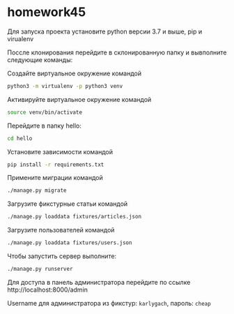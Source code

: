 # homework45
Для запуска проекта установите python версии 3.7 и выше, pip и virualenv

Поссле клонирования перейдите в склонированную папку и вывполните следующие команды:

Создайте виртуальное окружение командой
```bash
python3 -m virtualenv -p python3 venv
```

Активируйте виртуальное окружение командой
```bash
source venv/bin/activate
```

Перейдите в папку hello:
```bash
cd hello
```

Установите зависимости командой

```bash
pip install -r requirements.txt
```

Примените миграции командой
```bash
./manage.py migrate
```

Загрузите фикстурные статьи командой
```bash
./manage.py loaddata fixtures/articles.json
```

Загрузите пользователей командой
```bash
./manage.py loaddata fixtures/users.json
```

Чтобы запустить сервер выполните:

```bash
./manage.py runserver
```

Для доступа в панель администратора перейдите по ссылке http://localhost:8000/admin

Username для администратора из фикстур: `karlygach`, пароль: `cheap`
